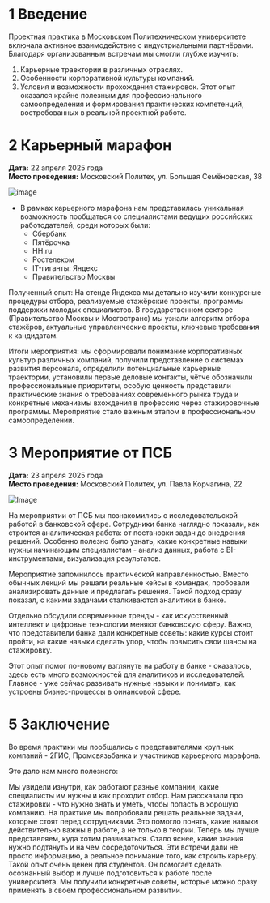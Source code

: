 # 1 Введение

Проектная практика в Московском Политехническом университете включала активное взаимодействие с индустриальными партнёрами. Благодаря организованным встречам мы смогли глубже изучить:
1.	Карьерные траектории в различных отраслях.
2.	Особенности корпоративной культуры компаний. 
3.	Условия и возможности прохождения стажировок. 
Этот опыт оказался крайне полезным для профессионального самоопределения и формирования практических компетенций, востребованных в реальной проектной работе.

# 2 Карьерный марафон

**Дата:** 22 апреля 2025 года  
**Место проведения:** Московский Политех, ул. Большая Семёновская, 38

![image](https://github.com/user-attachments/assets/41824f13-a4c3-4d78-845d-36c3e8554f93)

- В рамках карьерного марафона нам представилась уникальная возможность пообщаться со специалистами ведущих российских работодателей, среди которых были: 
  - Сбербанк 
  - Пятёрочка 
  - HH.ru 
  - Ростелеком 
  - IT-гиганты: Яндекс 
  - Правительство Москвы

Полученный опыт: 
На стенде Яндекса мы детально изучили конкурсные процедуры отбора, реализуемые стажёрские проекты, программы поддержки молодых специалистов.
В государственном секторе (Правительство Москвы и Мосгостранс) мы узнали алгоритм отбора стажёров, актуальные управленческие проекты, ключевые требования к кандидатам. 

Итоги мероприятия: 
мы сформировали понимание корпоративных культур различных компаний, получили представление о системах развития персонала, определили потенциальные карьерные траектории, установили первые деловые контакты, чётче обозначили профессиональные приоритеты, особую ценность представили практические знания о требованиях современного рынка труда и конкретные механизмы вхождения в профессию через стажировочные программы. Мероприятие стало важным этапом в профессиональном самоопределении.

# 3 Мероприятие от ПСБ

**Дата:** 23 апреля 2025 года  
**Место проведения:** Московский Политех,  ул. Павла Корчагина, 22

![Image](https://github.com/user-attachments/assets/943f852b-3bdb-4fa5-a975-3859e771bfbc)

На мероприятии от ПСБ мы познакомились с исследовательской работой в банковской сфере. Сотрудники банка наглядно показали, как строится аналитическая работа: от постановки задач до внедрения решений. Особенно полезно было узнать, какие конкретные навыки нужны начинающим специалистам - анализ данных, работа с BI-инструментами, визуализация результатов. 

Мероприятие запомнилось практической направленностью. Вместо обычных лекций мы решали реальные кейсы в командах, пробовали анализировать данные и предлагать решения. Такой подход сразу показал, с какими задачами сталкиваются аналитики в банке. 

Отдельно обсудили современные тренды - как искусственный интеллект и цифровые технологии меняют банковскую сферу. Важно, что представители банка дали конкретные советы: какие курсы стоит пройти, на какие навыки сделать упор, чтобы повысить свои шансы на стажировку. 

Этот опыт помог по-новому взглянуть на работу в банке - оказалось, здесь есть много возможностей для аналитиков и исследователей. Главное - уже сейчас развивать нужные навыки и понимать, как устроены бизнес-процессы в финансовой сфере.


# 5 Заключение

Во время практики мы пообщались с представителями крупных компаний - 2ГИС, Промсвязьбанка и участников карьерного марафона. 

Это дало нам много полезного: 

Мы увидели изнутри, как работают разные компании, какие специалисты им нужны и как проходит отбор. Нам рассказали про стажировки - что нужно знать и уметь, чтобы попасть в хорошую компанию. 
На практике мы попробовали решать реальные задачи, которые стоят перед сотрудниками. Это помогло понять, какие навыки действительно важны в работе, а не только в теории. 
Теперь мы лучше представляем, куда хотим развиваться. Стало яснее, какие знания нужно подтянуть и на чем сосредоточиться. 
Эти встречи дали не просто информацию, а реальное понимание того, как строить карьеру. Такой опыт очень ценен для студентов. Он помогает сделать осознанный выбор и лучше подготовиться к работе после университета. 
Мы получили конкретные советы, которые можно сразу применять в своем профессиональном развитии.
